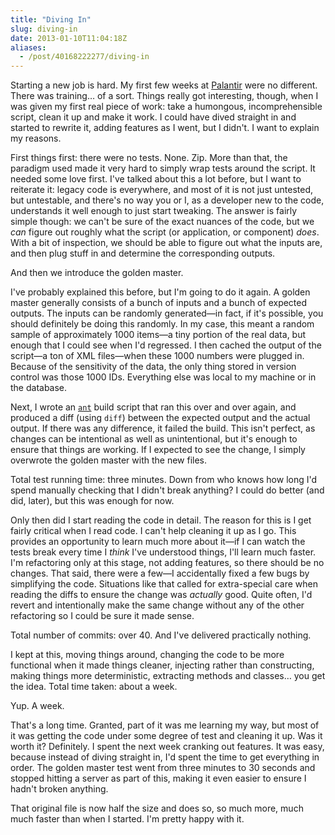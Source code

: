```yaml
---
title: "Diving In"
slug: diving-in
date: 2013-01-10T11:04:18Z
aliases:
  - /post/40168222277/diving-in
---
```


Starting a new job is hard. My first few weeks at
[Palantir](http://palantir.com/) were no different. There was training…
of a sort. Things really got interesting, though, when I was given my
first real piece of work: take a humongous, incomprehensible script,
clean it up and make it work. I could have dived straight in and started
to rewrite it, adding features as I went, but I didn't. I want to
explain my reasons.

First things first: there were no tests. None. Zip. More than that, the
paradigm used made it very hard to simply wrap tests around the script.
It needed some love first. I've talked about this a lot before, but I
want to reiterate it: legacy code is everywhere, and most of it is not
just untested, but untestable, and there's no way you or I, as a
developer new to the code, understands it well enough to just start
tweaking. The answer is fairly simple though: we can't be sure of the
exact nuances of the code, but we _can_ figure out roughly what the
script (or application, or component) _does_. With a bit of inspection,
we should be able to figure out what the inputs are, and then plug stuff
in and determine the corresponding outputs.

And then we introduce the golden master.

<!--more-->

I've probably explained this before, but I'm going to do it again. A
golden master generally consists of a bunch of inputs and a bunch of
expected outputs. The inputs can be randomly generated—in fact, if it's
possible, you should definitely be doing this randomly. In my case, this
meant a random sample of approximately 1000 items—a tiny portion of the
real data, but enough that I could see when I'd regressed. I then cached
the output of the script—a ton of XML files—when these 1000 numbers were
plugged in. Because of the sensitivity of the data, the only thing
stored in version control was those 1000 IDs. Everything else was local
to my machine or in the database.

Next, I wrote an [`ant`](http://ant.apache.org/) build script that ran
this over and over again, and produced a diff (using `diff`) between the
expected output and the actual output. If there was any difference, it
failed the build. This isn't perfect, as changes can be intentional as
well as unintentional, but it's enough to ensure that things are
working. If I expected to see the change, I simply overwrote the golden
master with the new files.

Total test running time: three minutes. Down from who knows how long I'd
spend manually checking that I didn't break anything? I could do better
(and did, later), but this was enough for now.

Only then did I start reading the code in detail. The reason for this is
I get fairly critical when I read code. I can't help cleaning it up as I
go. This provides an opportunity to learn much more about it—if I can
watch the tests break every time I _think_ I've understood things, I'll
learn much faster. I'm refactoring only at this stage, not adding
features, so there should be no changes. That said, there were a few—I
accidentally fixed a few bugs by simplifying the code. Situations like
that called for extra-special care when reading the diffs to ensure the
change was _actually_ good. Quite often, I'd revert and intentionally
make the same change without any of the other refactoring so I could be
sure it made sense.

Total number of commits: over 40. And I've delivered practically
nothing.

I kept at this, moving things around, changing the code to be more
functional when it made things cleaner, injecting rather than
constructing, making things more deterministic, extracting methods and
classes… you get the idea. Total time taken: about a week.

Yup. A week.

That's a long time. Granted, part of it was me learning my way, but most
of it was getting the code under some degree of test and cleaning it up.
Was it worth it? Definitely. I spent the next week cranking out
features. It was easy, because instead of diving straight in, I'd spent
the time to get everything in order. The golden master test went from
three minutes to 30 seconds and stopped hitting a server as part of
this, making it even easier to ensure I hadn't broken anything.

That original file is now half the size and does so, so much more, much
much faster than when I started. I'm pretty happy with it.
